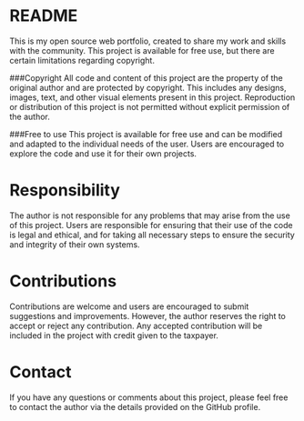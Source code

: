# README

This is my open source web portfolio, created to share my work and skills with the community. This project is available for free use, but there are certain limitations regarding copyright.

###Copyright
All code and content of this project are the property of the original author and are protected by copyright. This includes any designs, images, text, and other visual elements present in this project. Reproduction or distribution of this project is not permitted without explicit permission of the author.

###Free to use
This project is available for free use and can be modified and adapted to the individual needs of the user. Users are encouraged to explore the code and use it for their own projects.

# Responsibility
The author is not responsible for any problems that may arise from the use of this project. Users are responsible for ensuring that their use of the code is legal and ethical, and for taking all necessary steps to ensure the security and integrity of their own systems.

# Contributions
Contributions are welcome and users are encouraged to submit suggestions and improvements. However, the author reserves the right to accept or reject any contribution. Any accepted contribution will be included in the project with credit given to the taxpayer.

# Contact
If you have any questions or comments about this project, please feel free to contact the author via the details provided on the GitHub profile.
